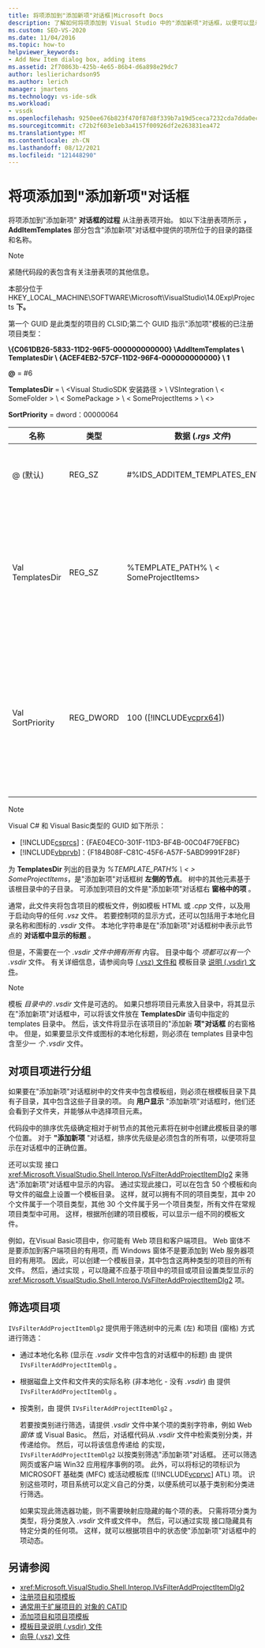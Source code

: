 ```yaml
---
title: 将项添加到"添加新项"对话框|Microsoft Docs
description: 了解如何将项添加到 Visual Studio 中的"添加新项"对话框，以便可以显示模板和项目元素以在项目中使用。
ms.custom: SEO-VS-2020
ms.date: 11/04/2016
ms.topic: how-to
helpviewer_keywords:
- Add New Item dialog box, adding items
ms.assetid: 2f70863b-425b-4e65-86b4-d6a898e29dc7
author: leslierichardson95
ms.author: lerich
manager: jmartens
ms.technology: vs-ide-sdk
ms.workload:
- vssdk
ms.openlocfilehash: 9250ee676b823f470f87d8f339b7a19d5ceca7232cda7dda0ec49cd8b5ec89b1
ms.sourcegitcommit: c72b2f603e1eb3a4157f00926df2e263831ea472
ms.translationtype: MT
ms.contentlocale: zh-CN
ms.lasthandoff: 08/12/2021
ms.locfileid: "121448290"
---
```

# <a name="add-items-to-the-add-new-item-dialog-box"></a>将项添加到"添加新项"对话框
将项添加到"添加新项" **对话框的过程** 从注册表项开始。 如以下注册表项所示 **，AddItemTemplates** 部分包含"添加新项"对话框中提供的项所位于的目录的路径和名称。 

> [!NOTE]
> 紧随代码段的表包含有关注册表项的其他信息。

 本部分位于HKEY_LOCAL_MACHINE\SOFTWARE\Microsoft\VisualStudio\14.0Exp\Projects **下。**

 第一个 GUID 是此类型的项目的 CLSID;第二个 GUID 指示"添加项"模板的已注册项目类型：

 **\\{C061DB26-5833-11D2-96F5-000000000000} \\AddItemTemplates \\ TemplatesDir \\ {ACEF4EB2-57CF-11D2-96F4-000000000000} \\ 1**

 **@** = #6

 **TemplatesDir**  =  \\ &lt;Visual StudioSDK 安装路径 &gt; \\ VSIntegration \\ &lt; SomeFolder &gt; \\ &lt; SomePackage &gt; \\ &lt; SomeProjectItems &gt; \\ &lt;&gt;

 **SortPriority** = dword：00000064

| 名称 | 类型 | 数据 (*.rgs 文件*)  | 说明 |
|------------------|-----------| - | - |
| @ (默认)  | REG_SZ | #%IDS_ADDITEM_TEMPLATES_ENTRY% | 添加项 **模板的资源** ID。 |
| Val TemplatesDir | REG_SZ | %TEMPLATE_PATH% \\ &lt; SomeProjectItems&gt; | "添加新项"向导的对话框中显示 **的项目项** 的路径。 |
| Val SortPriority | REG_DWORD | 100 ([!INCLUDE[vcprx64](../../extensibility/internals/includes/vcprx64_md.md)])  | 确定"添加新项"对话框中显示的文件树节点 **中的** 排序顺序。 |

> [!NOTE]
> Visual C# 和 Visual Basic类型的 GUID 如下所示：
> - [!INCLUDE[csprcs](../../data-tools/includes/csprcs_md.md)]：{FAE04EC0-301F-11D3-BF4B-00C04F79EFBC}
> - [!INCLUDE[vbprvb](../../code-quality/includes/vbprvb_md.md)]：{F184B08F-C81C-45F6-A57F-5ABD9991F28F}

 为 **TemplatesDir** 列出的目录为 *%TEMPLATE_PATH% \\ &lt; &gt; SomeProjectItems*，是"添加新项"对话框树 **左侧的节点**。 树中的其他元素基于该根目录中的子目录。 可添加到项目的文件是"添加新项"对话框右 **窗格中的项** 。

 通常，此文件夹将包含项目的模板文件，例如模板 HTML 或 *.cpp* 文件，以及用于启动向导的任何 *.vsz* 文件。 若要控制项的显示方式，还可以包括用于本地化目录名称和图标的 *.vsdir* 文件。 本地化字符串是在"添加新项"对话框树中表示此节点的 **对话框中显示的标题** 。

 但是，不需要在一个 *.vsdir 文件中拥有所有* 内容。 目录中每个 *项都可以有一个 .vsdir* 文件。 有关详细信息，请参阅向导 [ (.vsz) 文件和](../../extensibility/internals/wizard-dot-vsz-file.md) 模板目录 [说明 (.vsdir) 文件](../../extensibility/internals/template-directory-description-dot-vsdir-files.md)。

> [!NOTE]
> 模板 *目录中的 .vsdir* 文件是可选的。 如果只想将项目元素放入目录中，将其显示在"添加新项"对话框中，可以将该文件放在 **TemplatesDir** 语句中指定的 templates 目录中。 然后，该文件将显示在该项目的"添加新 **项"对话框** 的右窗格中。 但是，如果要显示文件或图标的本地化标题，则必须在 templates 目录中包含至少一 *个 .vsdir* 文件。

## <a name="group-project-items"></a>对项目项进行分组
 如果要在"添加新项"对话框树中的文件夹中包含模板组，则必须在根模板目录下具有子目录，其中包含这些子目录的项。 向 **用户显示** "添加新项"对话框时，他们还会看到子文件夹，并能够从中选择项目元素。

 代码段中的排序优先级确定相对于树节点的其他元素将在树中创建此模板目录的哪个位置。 对于 **"添加新项** "对话框，排序优先级是必须包含的所有项，以便项将显示在对话框中的正确位置。

 还可以实现 接口 <xref:Microsoft.VisualStudio.Shell.Interop.IVsFilterAddProjectItemDlg2> 来筛选"添加新项"对话框中显示的内容。 通过实现此接口，可以在包含 50 个模板和向导文件的磁盘上设置一个模板目录。 这样，就可以拥有不同的项目类型，其中 20 个文件属于一个项目类型，其他 30 个文件属于另一个项目类型，所有文件在常规项目类型中可用。 这样，根据所创建的项目模板，可以显示一组不同的模板文件。

 例如，在Visual Basic项目中，你可能有 Web 项目和客户端项目。 Web 窗体不是要添加到客户端项目的有用项，而 Windows 窗体不是要添加到 Web 服务器项目的有用项。 因此，可以创建一个模板目录，其中包含这两种类型的项目的所有文件。 然后，通过实现 ，可以隐藏不应基于项目中的项目或项目设置类型显示的 <xref:Microsoft.VisualStudio.Shell.Interop.IVsFilterAddProjectItemDlg2> 项。

## <a name="filter-project-items"></a>筛选项目项
 `IVsFilterAddProjectItemDlg2` 提供用于筛选树中的元素 (左) 和项目 (窗格) 方式进行筛选：

- 通过本地化名称 (显示在 *.vsdir* 文件中包含的对话框中的标题) 由 提供 `IVsFilterAddProjectItemDlg` 。

- 根据磁盘上文件和文件夹的实际名称 (非本地化 - 没有 *.vsdir*) 由 提供 `IVsFilterAddProjectItemDlg` 。

- 按类别，由 提供 `IVsFilterAddProjectItemDlg2` 。

  若要按类别进行筛选，请提供 *.vsdir* 文件中某个项的类别字符串，例如 Web *窗体* 或 Visual Basic。  然后，对话框代码从 *.vsdir* 文件中检索类别分类，并传递给你。 然后，可以将该信息传递给 的实现， `IVsFilterAddProjectItemDlg2` 以按类别筛选"添加新项"对话框。 还可以筛选网页或客户端 Win32 应用程序事例的项。 此外，可以将标记的项标识为MICROSOFT 基础类 (MFC) 或活动模板库 ([!INCLUDE[vcprvc](../../code-quality/includes/vcprvc_md.md)] ATL) 项。 识别这些项时，项目系统可以定义自己的分类，以便系统可以基于类别和分类进行筛选。

  如果实现此筛选器功能，则不需要映射应隐藏的每个项的表。 只需将项分类为类型，将分类放入 *.vsdir* 文件或文件中。 然后，可以通过实现 接口隐藏具有特定分类的任何项。 这样，就可以根据项目中的状态使"添加新项"对话框中的项动态。

## <a name="see-also"></a>另请参阅
- <xref:Microsoft.VisualStudio.Shell.Interop.IVsFilterAddProjectItemDlg2>
- [注册项目和项模板](../../extensibility/internals/registering-project-and-item-templates.md)
- [通常用于扩展项目的 对象的 CATID](../../extensibility/internals/catids-for-objects-that-are-typically-used-to-extend-projects.md)
- [添加项目和项目项模板](../../extensibility/internals/adding-project-and-project-item-templates.md)
- [模板目录说明 (.vsdir) 文件](../../extensibility/internals/template-directory-description-dot-vsdir-files.md)
- [向导 (.vsz) 文件](../../extensibility/internals/wizard-dot-vsz-file.md)
